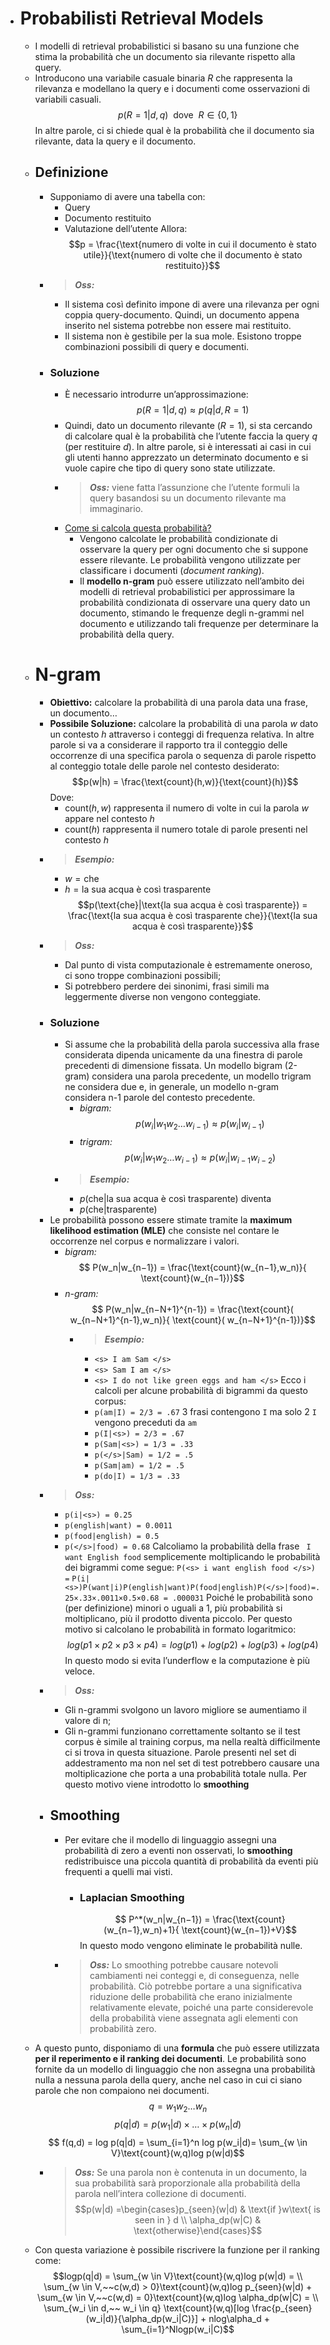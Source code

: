 - # Probabilisti Retrieval Models
	- I modelli di retrieval probabilistici si basano su una funzione che stima la probabilità che un documento sia rilevante rispetto alla query.
	- Introducono una variabile casuale binaria $R$ che rappresenta la rilevanza e modellano la query e i documenti come osservazioni di variabili casuali.
	  $$p(R = 1 | d, q)~~\text{dove}~~ R \in \{0,1\}$$
	  In altre parole, ci si chiede qual è la probabilità che il documento sia rilevante, data la query e il documento.
	- ## Definizione
		- Supponiamo di avere una tabella con:
		  + Query
		  + Documento restituito
		  + Valutazione dell’utente
		  Allora:
		  $$p = \frac{\text{numero di volte in cui il documento è stato utile}}{\text{numero di volte che il documento è stato restituito}}$$
		- > **_Oss:_** 
		  + Il sistema così definito impone di avere una rilevanza per ogni coppia query-documento. Quindi, un documento appena inserito nel sistema potrebbe non essere mai restituito.
		  + Il sistema non è gestibile per la sua mole. Esistono troppe combinazioni possibili di query e documenti.
		- ### Soluzione
			- È necessario introdurre un’approssimazione:
			  $$p(R = 1 | d, q) \approx p(q | d, R = 1)$$
			- Quindi, dato un documento rilevante ($R=1$), si sta cercando di calcolare qual è la probabilità che l’utente faccia la query $q$ (per restituire $d$). In altre parole, si è interessati ai casi in cui gli utenti hanno apprezzato un determinato documento e si vuole capire che tipo di query sono state utilizzate.
			- >**_Oss:_** viene fatta l’assunzione che l’utente formuli la query basandosi su un documento rilevante ma immaginario.
			- <ins>Come si calcola questa probabilità?</ins>
				- Vengono calcolate le probabilità condizionate di osservare la query per ogni documento che si suppone essere rilevante. Le probabilità vengono utilizzate per classificare i documenti (_document ranking_).
				- Il **modello n-gram** può essere utilizzato nell’ambito dei modelli di retrieval probabilistici per approssimare la probabilità condizionata di osservare una query dato un documento, stimando le frequenze degli n-grammi nel documento e utilizzando tali frequenze per determinare la probabilità della query.
	- # N-gram
		- **Obiettivo:** calcolare la probabilità di una parola data una frase, un documento…
		- **Possibile Soluzione:** calcolare la probabilità di una parola $w$ dato un contesto $h$ attraverso i conteggi di frequenza relativa. In altre parole si va a considerare il rapporto tra il conteggio delle occorrenze di una specifica parola o sequenza di parole rispetto al conteggio totale delle parole nel
		  contesto desiderato:
		  $$p(w|h) = \frac{\text{count}(h,w)}{\text{count}(h)}$$
		  Dove:
		  + $\text{count}(h,w)$ rappresenta il numero di volte in cui la parola $w$ appare nel contesto $h$
		  + $\text{count}(h)$ rappresenta il numero totale di parole presenti nel contesto $h$
		- >  **_Esempio:_**
		  + $w = \text{che}$
		  + $h = \text{la sua acqua è così trasparente}$
		  $$p(\text{che}|\text{la sua acqua è così trasparente}) = \frac{\text{la sua acqua è così trasparente che}}{\text{la sua acqua è così trasparente}}$$
		- > **_Oss:_**
		  + Dal punto di vista computazionale è estremamente oneroso, ci sono troppe combinazioni possibili;
		  + Si potrebbero perdere dei sinonimi, frasi simili ma leggermente diverse non vengono conteggiate.
		- ### Soluzione
			- Si assume che la probabilità della parola successiva alla frase considerata dipenda unicamente da una finestra di parole precedenti di dimensione fissata. Un modello bigram (2-gram) considera una parola precedente, un modello trigram ne considera due e, in generale, un modello n-gram considera n-1 parole del contesto precedente.
			  + _bigram:_
			  $$p(w_i | w_1w_2…w_{i-1}) \approx p(w_i|w_{i-1})$$
			  + _trigram:_
			  $$p(w_i | w_1w_2…w_{i-1}) \approx p(w_i|w_{i-1} w_{i-2})$$
			- >**_Esempio:_**
			  + $p(\text{che}|\text{la sua acqua è così trasparente})$ diventa 
			  + $p(\text{che}|\text{trasparente})$
		- Le probabilità possono essere stimate tramite la **maximum likelihood estimation (MLE)** che consiste nel contare le occorrenze nel corpus e normalizzare i valori.
		  + _bigram:_
		  $$ P(w_n|w_{n−1}) = \frac{\text{count}(w_{n−1},w_n)}{ \text{count}(w_{n−1})}$$
		  + _n-gram:_
		  $$ P(w_n|w_{n−N+1}^{n-1}) = \frac{\text{count}( w_{n−N+1}^{n-1},w_n)}{ \text{count}( w_{n−N+1}^{n-1})}$$
			- > **_Esempio:_**
			  + `<s> I am Sam </s>`
			  + `<s> Sam I am </s>`
			  + `<s> I do not like green eggs and ham </s>`
			  Ecco i calcoli per alcune probabilità di bigrammi da questo corpus:
			  + `p(am|I) = 2/3 = .67` 3 frasi contengono `I` ma solo 2 `I` vengono preceduti da `am`
			  + `p(I|<s>) = 2/3 = .67` 
			  + `p(Sam|<s>) = 1/3 = .33`
			  + `p(</s>|Sam) = 1/2 = .5`
			  + `p(Sam|am) = 1/2 = .5` 
			  + `p(do|I) = 1/3 = .33`
		- > **_Oss:_**
		  + `p(i|<s>) = 0.25`
		  + `p(english|want) = 0.0011`
		  + `p(food|english) = 0.5`
		  + `p(</s>|food) = 0.68`
		  Calcoliamo la probabilità  della frase ` I want English food` semplicemente moltiplicando le probabilità dei bigrammi come segue:
		  `P(<s> i want english food </s>) =`
		  `P(i|<s>)P(want|i)P(english|want)P(food|english)P(</s>|food)=.25×.33×.0011×0.5×0.68 = .000031`
		  Poiché le probabilità sono (per definizione) minori o uguali a 1, più probabilità si moltiplicano, più il prodotto diventa piccolo. Per questo motivo si calcolano le probabilità in formato logaritmico:
		  $$ log(p1 × p2 × p3 × p4) = log(p1) +log(p2) +log(p3) +log(p4)$$
		  In questo modo si evita l’underflow e la computazione è più veloce.
		- > **_Oss:_**
		  + Gli n-grammi svolgono un lavoro migliore se aumentiamo il valore di n;
		  + Gli n-grammi funzionano correttamente soltanto se il test corpus è simile al training corpus, ma nella realtà difficilmente ci si trova in questa situazione. Parole presenti nel set di addestramento ma non nel set di test potrebbero causare una moltiplicazione che porta a una probabilità totale nulla. Per questo motivo viene introdotto lo **smoothing**
		- ## Smoothing
			- Per evitare che il modello di linguaggio assegni una probabilità di zero a eventi non osservati, lo **smoothing** redistribuisce una piccola quantità di probabilità da eventi più frequenti a quelli mai visti.
				- ### Laplacian Smoothing
				  $$ P^*(w_n|w_{n−1}) = \frac{\text{count}(w_{n−1},w_n)+1}{ \text{count}(w_{n−1})+V}$$
				  In questo modo vengono eliminate le probabilità nulle.
			- > **_Oss:_** Lo smoothing potrebbe causare notevoli cambiamenti nei conteggi e, di conseguenza, nelle probabilità. Ciò potrebbe portare a una significativa riduzione delle probabilità che erano inizialmente relativamente elevate, poiché una parte considerevole della probabilità viene assegnata agli elementi con probabilità zero.
	- A questo punto, disponiamo di una **formula** che può essere utilizzata **per il reperimento e il ranking dei documenti**. Le probabilità sono fornite da un modello di linguaggio che non assegna una probabilità nulla a nessuna parola della query, anche nel caso in cui ci siano parole che non compaiono nei documenti.
	  $$q = w_1w_2…w_n$$
	  $$p(q|d) = p(w_1|d) \times … \times p(w_n|d)$$
	  $$ f(q,d) = log p(q|d) = \sum_{i=1}^n log p(w_i|d)= \sum_{w \in V}\text{count}(w,q)log p(w|d)$$
		- > **_Oss:_** Se una parola non è contenuta in un documento, la sua probabilità sarà proporzionale alla probabilità della parola nell’intera collezione di documenti.
		  $$p(w|d) =\begin{cases}p_{seen}(w|d) & \text{if }w\text{ is seen in } d \\ \alpha_dp(w|C) & \text{otherwise}\end{cases}$$
	- Con questa variazione è possibile riscrivere la funzione per il ranking come:
	  $$logp(q|d) =  \sum_{w \in V}\text{count}(w,q)log p(w|d) =  \\ \sum_{w \in V,~~c(w,d) > 0}\text{count}(w,q)log p_{seen}(w|d) + \sum_{w \in V,~~c(w,d) = 0}\text{count}(w,q)log \alpha_dp(w|C) = \\ \sum_{w_i \in d,~~ w_i \in q} \text{count}(w,q)[log \frac{p_{seen}(w_i|d)}{\alpha_dp(w_i|C)}] + nlog\alpha_d + \sum_{i=1}^Nlogp(w_i|C)$$